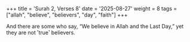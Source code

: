 +++
title = 'Surah 2, Verses 8'
date = '2025-08-27'
weight = 8
tags = ["allah", "believe", "believers", "day", "faith"]
+++

And there are some who say, “We believe in Allah and the Last Day,” yet they are not ˹true˺ believers.